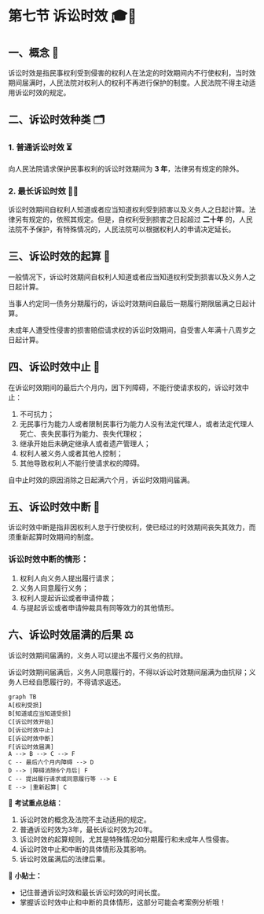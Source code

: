 # 第七节 诉讼时效 🎓📜

## 一、概念 🧐
诉讼时效是指民事权利受到侵害的权利人在法定的时效期间内不行使权利，当时效期间届满时，人民法院对权利人的权利不再进行保护的制度。人民法院不得主动适用诉讼时效的规定。

## 二、诉讼时效种类 🗂️

### 1. 普通诉讼时效 ⏳
向人民法院请求保护民事权利的诉讼时效期间为 **3 年**，法律另有规定的除外。

### 2. 最长诉讼时效 🚶‍♂️
诉讼时效期间自权利人知道或者应当知道权利受到损害以及义务人之日起计算。法律另有规定的，依照其规定。但是，自权利受到损害之日起超过 **二十年** 的，人民法院不予保护，有特殊情况的，人民法院可以根据权利人的申请决定延长。

## 三、诉讼时效的起算 📝
一般情况下，诉讼时效期间自权利人知道或者应当知道权利受到损害以及义务人之日起计算。

当事人约定同一债务分期履行的，诉讼时效期间自最后一期履行期限届满之日起计算。

未成年人遭受性侵害的损害赔偿请求权的诉讼时效期间，自受害人年满十八周岁之日起计算。

## 四、诉讼时效中止 🛑

在诉讼时效期间的最后六个月内，因下列障碍，不能行使请求权的，诉讼时效中止：

1. 不可抗力；
2. 无民事行为能力人或者限制民事行为能力人没有法定代理人，或者法定代理人死亡、丧失民事行为能力、丧失代理权；
3. 继承开始后未确定继承人或者遗产管理人；
4. 权利人被义务人或者其他人控制；
5. 其他导致权利人不能行使请求权的障碍。

自中止时效的原因消除之日起满六个月，诉讼时效期间届满。

## 五、诉讼时效中断 🔄

诉讼时效中断是指非因权利人怠于行使权利，使已经过的时效期间丧失其效力，而须重新起算时效期间的制度。

### 诉讼时效中断的情形：
1. 权利人向义务人提出履行请求；
2. 义务人同意履行义务；
3. 权利人提起诉讼或者申请仲裁；
4. 与提起诉讼或者申请仲裁具有同等效力的其他情形。

## 六、诉讼时效届满的后果 ⚖️

诉讼时效期间届满的，义务人可以提出不履行义务的抗辩。

诉讼时效期间届满后，义务人同意履行的，不得以诉讼时效期间届满为由抗辩；义务人已经自愿履行的，不得请求返还。

```mermaid
graph TB
A[权利受损]
B[知道或应当知道受损]
C[诉讼时效开始]
D[诉讼时效中止]
E[诉讼时效中断]
F[诉讼时效届满]
A --> B --> C --> F
C -- 最后六个月内障碍 --> D
D --> |障碍消除6个月后| F
C -- 提出履行请求或同意履行等 --> E
E --> |重新起算| C
```

🎯 **考试重点总结：**
1. 诉讼时效的概念及法院不主动适用的规定。
2. 普通诉讼时效为3年，最长诉讼时效为20年。
3. 诉讼时效的起算规则，尤其是特殊情况如分期履行和未成年人性侵害。
4. 诉讼时效中止和中断的具体情形及其影响。
5. 诉讼时效届满后的法律后果。

👀 **小贴士：**
- 记住普通诉讼时效和最长诉讼时效的时间长度。
- 掌握诉讼时效中止和中断的具体情形，这部分可能会考案例分析哦！
